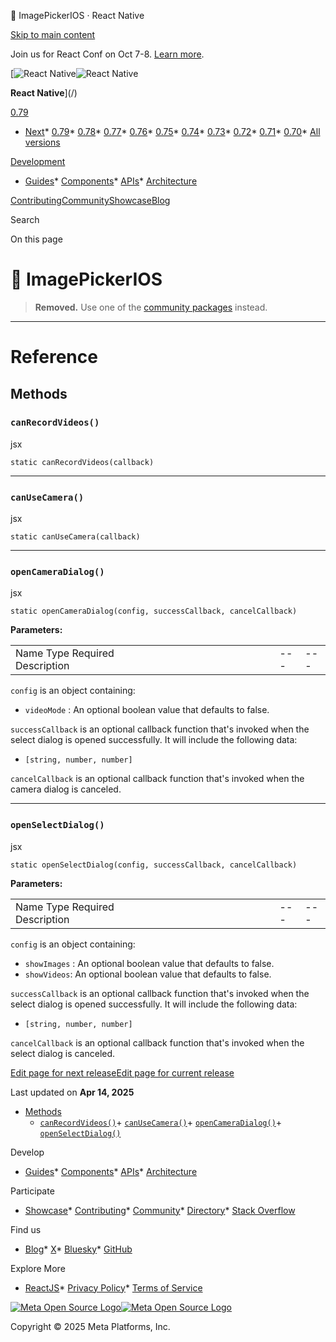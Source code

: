 🚧 ImagePickerIOS · React Native

[Skip to main content](#__docusaurus_skipToContent_fallback)

Join us for React Conf on Oct 7-8. [Learn more](https://conf.react.dev).

[![React Native](/img/header_logo.svg)![React Native](/img/header_logo.svg)

**React Native**](/)

[0.79](/docs/imagepickerios)

* [Next](/docs/next/imagepickerios)* [0.79](/docs/imagepickerios)* [0.78](/docs/0.78/imagepickerios)* [0.77](/docs/0.77/imagepickerios)* [0.76](/docs/0.76/imagepickerios)* [0.75](/docs/0.75/imagepickerios)* [0.74](/docs/0.74/imagepickerios)* [0.73](/docs/0.73/imagepickerios)* [0.72](/docs/0.72/imagepickerios)* [0.71](/docs/0.71/imagepickerios)* [0.70](/docs/0.70/imagepickerios)* [All versions](/versions)

[Development](#)

* [Guides](/docs/getting-started)* [Components](/docs/components-and-apis)* [APIs](/docs/accessibilityinfo)* [Architecture](/architecture/overview)

[Contributing](/contributing/overview)[Community](/community/overview)[Showcase](/showcase)[Blog](/blog)

Search

On this page

🚧 ImagePickerIOS
================

> **Removed.** Use one of the [community packages](https://reactnative.directory/?search=image+picker) instead.

---

Reference
=========

Methods[​](#methods "Direct link to Methods")
---------------------------------------------

### `canRecordVideos()`[​](#canrecordvideos "Direct link to canrecordvideos")

jsx

```
static canRecordVideos(callback)  

```

---

### `canUseCamera()`[​](#canusecamera "Direct link to canusecamera")

jsx

```
static canUseCamera(callback)  

```

---

### `openCameraDialog()`[​](#opencameradialog "Direct link to opencameradialog")

jsx

```
static openCameraDialog(config, successCallback, cancelCallback)  

```

**Parameters:**

|  |  |  |  |  |  |  |  |  |  |  |  |  |  |  |  |
| --- | --- | --- | --- | --- | --- | --- | --- | --- | --- | --- | --- | --- | --- | --- | --- |
| Name Type Required Description|  |  |  |  |  |  |  |  |  |  |  |  | | --- | --- | --- | --- | --- | --- | --- | --- | --- | --- | --- | --- | | config object No See below.|  |  |  |  |  |  |  |  | | --- | --- | --- | --- | --- | --- | --- | --- | | successCallback function No See below.|  |  |  |  | | --- | --- | --- | --- | | cancelCallback function No See below. | | | | | | | | | | | | | | | |

`config` is an object containing:

* `videoMode` : An optional boolean value that defaults to false.

`successCallback` is an optional callback function that's invoked when the select dialog is opened successfully. It will include the following data:

* `[string, number, number]`

`cancelCallback` is an optional callback function that's invoked when the camera dialog is canceled.

---

### `openSelectDialog()`[​](#openselectdialog "Direct link to openselectdialog")

jsx

```
static openSelectDialog(config, successCallback, cancelCallback)  

```

**Parameters:**

|  |  |  |  |  |  |  |  |  |  |  |  |  |  |  |  |
| --- | --- | --- | --- | --- | --- | --- | --- | --- | --- | --- | --- | --- | --- | --- | --- |
| Name Type Required Description|  |  |  |  |  |  |  |  |  |  |  |  | | --- | --- | --- | --- | --- | --- | --- | --- | --- | --- | --- | --- | | config object No See below.|  |  |  |  |  |  |  |  | | --- | --- | --- | --- | --- | --- | --- | --- | | successCallback function No See below.|  |  |  |  | | --- | --- | --- | --- | | cancelCallback function No See below. | | | | | | | | | | | | | | | |

`config` is an object containing:

* `showImages` : An optional boolean value that defaults to false.
* `showVideos`: An optional boolean value that defaults to false.

`successCallback` is an optional callback function that's invoked when the select dialog is opened successfully. It will include the following data:

* `[string, number, number]`

`cancelCallback` is an optional callback function that's invoked when the select dialog is canceled.

[Edit page for next release](https://github.com/facebook/react-native-website/edit/main/docs/imagepickerios.md)[Edit page for current release](https://github.com/facebook/react-native-website/edit/main/website/versioned_docs/version-0.79/imagepickerios.md)

Last updated on **Apr 14, 2025**

* [Methods](#methods)
  + [`canRecordVideos()`](#canrecordvideos)+ [`canUseCamera()`](#canusecamera)+ [`openCameraDialog()`](#opencameradialog)+ [`openSelectDialog()`](#openselectdialog)

Develop

* [Guides](/docs/getting-started)* [Components](/docs/components-and-apis)* [APIs](/docs/accessibilityinfo)* [Architecture](/architecture/overview)

Participate

* [Showcase](/showcase)* [Contributing](/contributing/overview)* [Community](/community/overview)* [Directory](https://reactnative.directory/)* [Stack Overflow](https://stackoverflow.com/questions/tagged/react-native)

Find us

* [Blog](/blog)* [X](https://x.com/reactnative)* [Bluesky](https://bsky.app/profile/reactnative.dev)* [GitHub](https://github.com/facebook/react-native)

Explore More

* [ReactJS](https://react.dev/)* [Privacy Policy](https://opensource.fb.com/legal/privacy/)* [Terms of Service](https://opensource.fb.com/legal/terms/)

[![Meta Open Source Logo](/img/oss_logo.svg)![Meta Open Source Logo](/img/oss_logo.svg)](https://opensource.fb.com/)

Copyright © 2025 Meta Platforms, Inc.